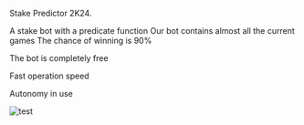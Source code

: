 Stake Predictor 2K24.

A stake bot with a predicate function
Our bot contains almost all the current games
The chance of winning is 90%

The bot is completely free

Fast operation speed

Autonomy in use



![test](https://github.com/kaledior/Stake-Predictor-New-Version/assets/172195677/07df7dce-031b-4f3b-939d-98f4d7983742)
